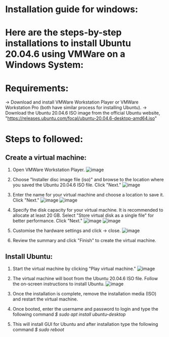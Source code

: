 # Installation guide for windows:

# Here are the steps-by-step installations to install Ubuntu 20.04.6 using VMWare on a Windows System:
# Requirements:
-> Download and install VMWare Workstation Player or VMWare Workstation Pro (both have similar process for installing Ubuntu).
-> Download the Ubuntu 20.04.6 ISO image from the official Ubuntu website, "https://releases.ubuntu.com/focal/ubuntu-20.04.6-desktop-amd64.iso"

# Steps to followed:

## Create a virtual machine:
1. Open VMWare Workstation Player.
![image](https://github.com/FRA-UAS/mobcomwise23-24-team_entropy/blob/main/resources/images/Madhushree/installation-of-ubuntu/Create-a-vm.png)

2. Choose "Installer disc image file (iso)" and browse to the location where you saved the Ubuntu 20.04.6 ISO file. Click "Next."
![image](https://github.com/FRA-UAS/mobcomwise23-24-team_entropy/blob/main/resources/images/Madhushree/installation-of-ubuntu/st2.png)

3. Enter the name for your virtual machine and choose a location to save it. Click "Next."
![image](https://github.com/FRA-UAS/mobcomwise23-24-team_entropy/blob/main/resources/images/Madhushree/installation-of-ubuntu/st3.png)
![image](https://github.com/FRA-UAS/mobcomwise23-24-team_entropy/blob/main/resources/images/Madhushree/installation-of-ubuntu/st4.png)

4. Specify the disk capacity for your virtual machine. It is recommended to allocate at least 20 GB. Select "Store virtual disk as a single file" for better performance. Click "Next."
![image](https://github.com/FRA-UAS/mobcomwise23-24-team_entropy/blob/main/resources/images/Madhushree/installation-of-ubuntu/st6.png)
![image](https://github.com/FRA-UAS/mobcomwise23-24-team_entropy/blob/main/resources/images/Madhushree/installation-of-ubuntu/st7.png)

5. Customise the hardware settings and click -> close.
![image](https://github.com/FRA-UAS/mobcomwise23-24-team_entropy/blob/main/resources/images/Madhushree/installation-of-ubuntu/st8.png)

6. Review the summary and click "Finish" to create the virtual machine.



## Install Ubuntu:
1. Start the virtual machine by clicking "Play virtual machine."
![image](https://github.com/FRA-UAS/mobcomwise23-24-team_entropy/blob/main/resources/images/Madhushree/installation-of-ubuntu/st9.png)

2. The virtual machine will boot from the Ubuntu 20.04.6 ISO file. Follow the on-screen instructions to install Ubuntu.
![image](https://github.com/FRA-UAS/mobcomwise23-24-team_entropy/blob/main/resources/images/Madhushree/installation-of-ubuntu/st10.png)

3. Once the installation is complete, remove the installation media (ISO) and restart the virtual machine.

4. Once booted, enter the username and password to login and type the following command
    *$ sudo apt install ubuntu-desktop*

5. This will install GUI for Ubuntu and after installation type the following command 
    *$ sudo reboot*